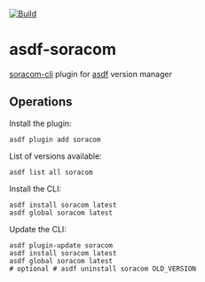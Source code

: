 [![Build](https://github.com/gr1m0h/asdf-soracom/actions/workflows/build.yaml/badge.svg)](https://github.com/gr1m0h/asdf-soracom/actions/workflows/build.yaml)

# asdf-soracom

[soracom-cli](https://github.com/soracom/soracom-cli) plugin for [asdf](https://github.com/asdf-vm/asdf) version manager

## Operations

Install the plugin:

```
asdf plugin add soracom
```

List of versions available:

```
asdf list all soracom
```

Install the CLI:

```
asdf install soracom latest
asdf global soracom latest
```

Update the CLI:

```
asdf plugin-update soracom
asdf install soracom latest
asdf global soracom latest
# optional # asdf uninstall soracom OLD_VERSION
```
